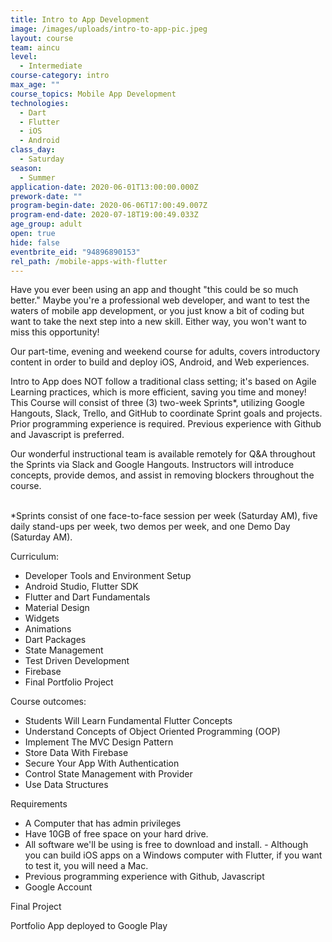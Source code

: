 ```yaml
---
title: Intro to App Development
image: /images/uploads/intro-to-app-pic.jpeg
layout: course
team: aincu
level:
  - Intermediate
course-category: intro
max_age: ""
course_topics: Mobile App Development
technologies:
  - Dart
  - Flutter
  - iOS
  - Android
class_day:
  - Saturday
season:
  - Summer
application-date: 2020-06-01T13:00:00.000Z
prework-date: ""
program-begin-date: 2020-06-06T17:00:49.007Z
program-end-date: 2020-07-18T19:00:49.033Z
age_group: adult
open: true
hide: false
eventbrite_eid: "94896890153"
rel_path: /mobile-apps-with-flutter
---
```

Have you ever been using an app and thought "this could be so much better." Maybe you're a professional web developer, and want to test the waters of mobile app development, or you just know a bit of coding but want to take the next step into a new skill. Either way, you won't want to miss this opportunity!



Our part-time, evening and weekend course for adults, covers introductory content in order to build and deploy iOS, Android, and Web experiences.



Intro to App does NOT follow a traditional class setting; it's based on Agile Learning practices, which is more efficient, saving you time and money! This Course will consist of three (3) two-week Sprints*, utilizing Google Hangouts, Slack, Trello, and GitHub to coordinate Sprint goals and projects. Prior programming experience is required. Previous experience with Github and Javascript is preferred.



Our wonderful instructional team is available remotely for Q&A throughout the Sprints via Slack and Google Hangouts. Instructors will introduce concepts, provide demos, and assist in removing blockers throughout the course.

\
*Sprints consist of one face-to-face session per week (Saturday AM), five daily stand-ups per week, two demos per week, and one Demo Day (Saturday AM).



Curriculum:

* Developer Tools and Environment Setup
* Android Studio, Flutter SDK
* Flutter and Dart Fundamentals
* Material Design
* Widgets
* Animations
* Dart Packages
* State Management
* Test Driven Development
* Firebase
* Final Portfolio Project



Course outcomes:

* Students Will Learn Fundamental Flutter Concepts
* Understand Concepts of Object Oriented Programming (OOP)
* Implement The MVC Design Pattern
* Store Data With Firebase
* Secure Your App With Authentication
* Control State Management with Provider
* Use Data Structures



Requirements

* A Computer that has admin privileges
* Have 10GB of free space on your hard drive.
* All software we'll be using is free to download and install. - Although you can build iOS apps on a Windows computer with Flutter, if you want to test it, you will need a Mac.
* Previous programming experience with Github, Javascript
* Google Account



Final Project



Portfolio App deployed to Google Play